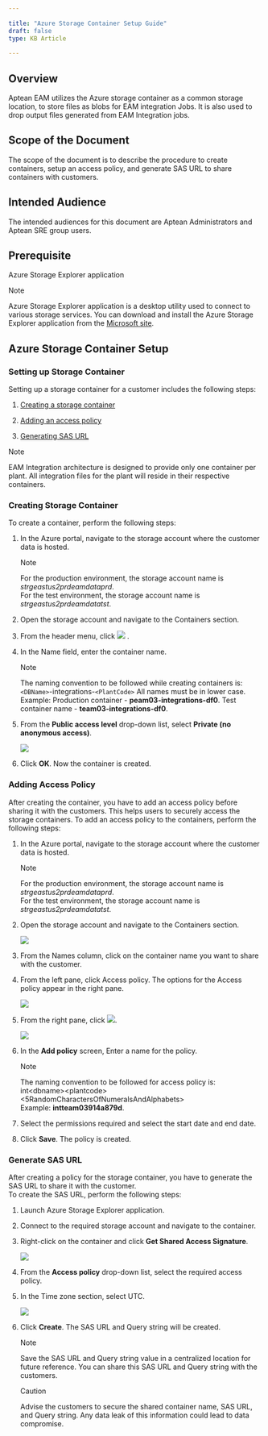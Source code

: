 ```yaml
---  
 
title: "Azure Storage Container Setup Guide"  
draft: false 
type: KB Article
 
---
```

## Overview

Aptean EAM utilizes the Azure storage container as a common storage location, to store files as
blobs for EAM integration Jobs. It is also used to drop output files generated from EAM Integration
jobs.

## Scope of the Document

The scope of the document is to describe the procedure to create containers, setup an access
policy, and generate SAS URL to share containers with customers. 

## Intended Audience 

The intended audiences for this document are Aptean Administrators and Aptean SRE group
users.

## Prerequisite

Azure Storage Explorer application
> [!Note]  
> Azure Storage Explorer application is a desktop utility used to connect to various storage
services. You can download and install the Azure Storage Explorer application from the [Microsoft site](https://azure.microsoft.com/en-in/products/storage/storage-explorer/).


## Azure Storage Container Setup

### Setting up Storage Container

Setting up a storage container for a customer includes the following steps:
1. [Creating a storage container](Azure_Storage_Container_Setup_Guide.md#creating-storage-container)

2. [Adding an access policy](Azure_Storage_Container_Setup_Guide.md#adding-access-policy)

 3. [Generating SAS URL](Azure_Storage_Container_Setup_Guide.md#generate-sas-url)

> [!Note]  
> EAM Integration architecture is designed to provide only one container per plant. All
integration files for the plant will reside in their respective containers.

### Creating Storage Container

To create a container, perform the following steps:
1. In the Azure portal, navigate to the storage account where the customer data is hosted.

    > [!Note]  
    > For the production environment, the storage account name is
    *strgeastus2prdeamdataprd*.   
    For the test environment, the storage account name is *strgeastus2prdeamdatatst*.

2. Open the storage account and navigate to the Containers section.
3. From the header menu, click ![](../assets/kb-articles/Azure_CSG/CSG1.jpg)
.

4. In the Name field, enter the container name.

    > [!Note]  
    > The naming convention to be followed while creating containers is:
    `<DBName>`-integrations-`<PlantCode>`
    All names must be in lower case.
    Example: Production container - **peam03-integrations-df0**. Test container name -
    **team03-integrations-df0**.

5. From the **Public access level** drop-down list, select **Private (no anonymous access)**.

    ![](../assets/kb-articles/Azure_CSG/CSG2.jpg)

6. Click **OK**. Now the container is created.


### Adding Access Policy

After creating the container, you have to add an access policy before sharing it with the
customers. This helps users to securely access the storage containers.
To add an access policy to the containers, perform the following steps:
1. In the Azure portal, navigate to the storage account where the customer data is hosted.

    > [!Note]  
    > For the production environment, the storage account name is
    *strgeastus2prdeamdataprd*.  
    For the test environment, the storage account name is *strgeastus2prdeamdatatst*.

2. Open the storage account and navigate to the Containers section.

    ![](../assets/kb-articles/Azure_CSG/CSG3.jpg)

3. From the Names column, click on the container name you want to share with the customer.

4. From the left pane, click Access policy. The options for the Access policy appear in the
right pane.

    ![](../assets/kb-articles/Azure_CSG/CSG4.jpg)

5. From the right pane, click ![](../assets/kb-articles/Azure_CSG/CSG8.jpg).

    ![](../assets/kb-articles/Azure_CSG/CSG5.jpg)

6. In the **Add policy** screen, Enter a name for the policy.

    > [!Note]   
    > The naming convention to be followed for access policy is:  
    int\<dbname\>\<plantcode\>\<5RandomCharactersOfNumeralsAndAlphabets\>  
    Example: **intteam03914a879d**.

7. Select the permissions required and select the start date and end date.
8. Click **Save**. The policy is created.


### Generate SAS URL

After creating a policy for the storage container, you have to generate the SAS URL to share it
with the customer.  
To create the SAS URL, perform the following steps:
1. Launch Azure Storage Explorer application.

2. Connect to the required storage account and navigate to the container.
3. Right-click on the container and click **Get Shared Access Signature**.

    ![](../assets/kb-articles/Azure_CSG/CSG6.jpg)

4. From the **Access policy** drop-down list, select the required access policy.
5. In the Time zone section, select UTC.

    ![](../assets/kb-articles/Azure_CSG/CSG7.jpg)

6. Click **Create**. The SAS URL and Query string will be created.

    > [!Note]   
    > Save the SAS URL and Query string value in a centralized location for future reference. You
    can share this SAS URL and Query string with the customers.

    > [!Caution]  
    > Advise the customers to secure the shared container name, SAS URL, and
    Query string. Any data leak of this information could lead to data compromise.


